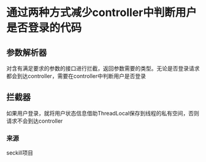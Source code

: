 # 通过两种方式减少controller中判断用户是否登录的代码
## 参数解析器
对含有满足要求的参数的接口进行拦截，返回参数需要的类型。无论是否登录请求都会到达controller，需要在controller中判断用户是否登录
## 拦截器
如果用户登录，就将用户状态信息借助ThreadLocal保存到线程的私有空间，否则请求不会到达controller
### 来源
seckill项目